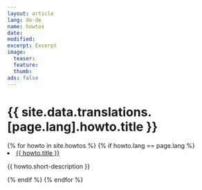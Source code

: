 ```yaml
---
layout: article
lang: de-de
name: howtos
date: 
modified:
excerpt: Excerpt
image:
  teaser:
  feature: 
  thumb:
ads: false
---
```


<h1>{{ site.data.translations.[page.lang].howto.title }}</h1>

<div class="tiles">
<!-- Show howtos of the same language -->
{% for howto in site.howtos %}
  {% if howto.lang == page.lang %}
  <li>
    <!--<img src="{{ howto.thumbnail-path }}" alt="{{ howto.title }}"/>-->
    <!--<a href="{{ howto.url }}">{{ howto.title }} {{ howto.lang }}</a>-->
    <a href="{{ howto.url }}">{{ howto.title }}</a>
    <p>{{ howto.short-description }}</p>
  </li>
  {% endif %}
{% endfor %}
</div>

